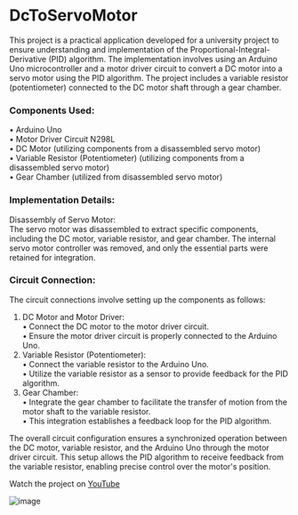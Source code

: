 # DcToServoMotor

This project is a practical application developed for a university project to ensure understanding and implementation of the Proportional-Integral-Derivative (PID) algorithm. The implementation involves using an Arduino Uno microcontroller and a motor driver circuit to convert a DC motor into a servo motor using the PID algorithm. The project includes a variable resistor (potentiometer) connected to the DC motor shaft through a gear chamber.

### Components Used:

•	Arduino Uno   
•	Motor Driver Circuit N298L  
•	DC Motor (utilizing components from a disassembled servo motor)    
•	Variable Resistor (Potentiometer)  (utilizing components from a disassembled servo motor)  
•	Gear Chamber (utilized from disassembled servo motor)  

### Implementation Details:  

Disassembly of Servo Motor:  
The servo motor was disassembled to extract specific components, including the DC motor, variable resistor, and gear chamber. The internal servo motor controller was removed, and only the essential parts were retained for integration.

### Circuit Connection: 

The circuit connections involve setting up the components as follows:
  1.	DC Motor and Motor Driver:  
  •	Connect the DC motor to the motor driver circuit.  
  •	Ensure the motor driver circuit is properly connected to the Arduino Uno.
  2.	Variable Resistor (Potentiometer):  
  •	Connect the variable resistor to the Arduino Uno.  
  •	Utilize the variable resistor as a sensor to provide feedback for the PID algorithm.
  3.	Gear Chamber:  
  •	Integrate the gear chamber to facilitate the transfer of motion from the motor shaft to the variable resistor.  
  •	This integration establishes a feedback loop for the PID algorithm.

The overall circuit configuration ensures a synchronized operation between the DC motor, variable resistor, and the Arduino Uno through the motor driver circuit. This setup allows the PID algorithm to receive feedback from the variable resistor, enabling precise control over the motor's position.

Watch the project on [YouTube](https://youtu.be/TYZzFxdzLUk?si=nMvvifP5XatMQnvQ)

![image](https://github.com/Abdulsalam-Alsheikh/Convert-Dc-Motor-To-Servo-Motor-/assets/150949079/79554825-5e15-4157-a9b7-5eb7115d05ce)

